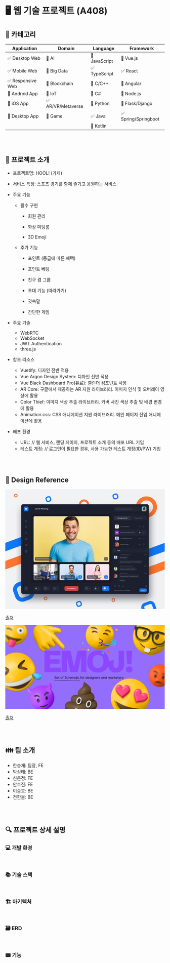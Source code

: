 # :desktop_computer: 웹 기술 프로젝트 (A408)

<!-- 필수 항목 -->

## :page_with_curl: 카테고리

| Application | Domain | Language | Framework |
| ---- | ---- | ---- | ---- |
| :white_check_mark: Desktop Web | :black_square_button: AI | :black_square_button: JavaScript | :black_square_button: Vue.js |
| :white_check_mark: Mobile Web | :black_square_button: Big Data | :white_check_mark: TypeScript | :white_check_mark: React |
| :white_check_mark: Responsive Web | :black_square_button: Blockchain | :black_square_button: C/C++ | :black_square_button: Angular |
| :black_square_button: Android App | :black_square_button: IoT | :black_square_button: C# | :black_square_button: Node.js |
| :black_square_button: iOS App | :white_check_mark: AR/VR/Metaverse | :black_square_button: Python | :black_square_button: Flask/Django |
| :black_square_button: Desktop App | :black_square_button: Game | :white_check_mark: Java | :white_check_mark: Spring/Springboot |
| | | :black_square_button: Kotlin | |

<br><br>

<!-- 필수 항목 -->

## :telescope: 프로젝트 소개

* 프로젝트명: HOOL! (가제)

* 서비스 특징: 스포츠 경기를 함께 즐기고 응원하는 서비스

* 주요 기능

  - 필수 구현

    - 회원 관리

    - 화상 미팅룸

    - 3D Emoji

  - 추가 기능

    - 포인트 (등급에 따른 혜택)

    - 포인트 베팅
    - 친구 겸 그룹
    - 초대 기능 (따라가기)
    - 귓속말
    - 간단한 게임

* 주요 기술
  - WebRTC
  - WebSocket
  - JWT Authentication
  - three.js
  
* 참조 리소스
  * Vuetify: 디자인 전반 적용
  * Vue Argon Design System: 디자인 전반 적용
  * Vue Black Dashboard Pro(유료): 캘린더 컴포넌트 사용
  * AR Core: 구글에서 제공하는 AR 지원 라이브러리. 이미지 인식 및 오버레이 영상에 활용
  * Color Thief: 이미지 색상 추출 라이브러리. 커버 사진 색상 추출 및 배경 변경에 활용
  * Animation.css: CSS 애니메이션 지원 라이브러리. 메인 페이지 진입 애니메이션에 활용
  
* 배포 환경
  - URL: // 웹 서비스, 랜딩 페이지, 프로젝트 소개 등의 배포 URL 기입
  - 테스트 계정: // 로그인이 필요한 경우, 사용 가능한 테스트 계정(ID/PW) 기입

<br><br>

## :file_folder: Design Reference

![img](README.assets/56c76873c26902ad96a6b200eb227397-16577020444173.jpg)

[출처](https://dribbble.com/shots/14637585-Zoom-Redesign-Concept-Call-Screen?utm_source=pinterest&utm_campaign=pinterest_shot&utm_content=Zoom%20Redesign%20Concept%20-%20Call%20Screen&utm_medium=Social_Share)

![3d emoji — premium quality illustrations](README.assets/emoji.png)

[출처](https://emoji.wannathis.one/)

<br><br>

<!-- 자유 양식 -->

## :family: 팀 소개

- 한승재: 팀장, FE
- 박상태: BE
- 신은정: FE
- 안호진: FE
- 이승호: BE
- 전한울: BE

<br><br>

<!-- 자유 양식 -->

## :mag: 프로젝트 상세 설명

### :computer: 개발 환경

<br>

### :books: 기술 스택

<br>

### :building_construction: 아키텍처

<br>

### :card_file_box: ERD

<br>

### :pager: 기능

<br>

